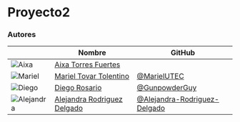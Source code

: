 # Proyecto2

### Autores

|                                                                             | Nombre                                                                   | GitHub                                                     |
| --------------------------------------------------------------------------- | ------------------------------------------------------------------------ | ---------------------------------------------------------- |
| ![Aixa]()                          | [Aixa Torres Fuertes]()         | []()               |
| ![Mariel](https://github.com/MarielUTEC.png?size=150)                        | [Mariel Tovar Tolentino](https://github.com/MarielUTEC)                  | [@MarielUTEC](https://github.com/MarielUTEC)               |
| ![Diego](https://github.com/GunpowderGuy.png?size=1)                       | [Diego Rosario](https://github.com/GunpowderGuy)                         | [@GunpowderGuy](https://github.com/GunpowderGuy)           |
| ![Alejandra](https://github.com/Alejandra-Rodriguez-Delgado.png?size=150)    | [Alejandra Rodriguez Delgado](https://github.com/Alejandra-Rodriguez-Delgado)| [@Alejandra-Rodriguez-Delgado](https://github.com/Alejandra-Rodriguez-Delgado)   |
